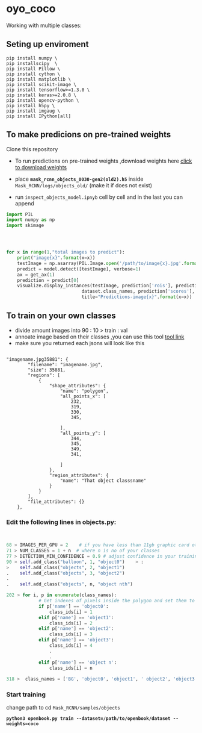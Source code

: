 # oyo_coco

Working with multiple classes:

## Seting up enviroment

```
pip install numpy \
pip installscipy  \
pip install Pillow \
pip install cython \
pip install matplotlib \
pip install scikit-image \
pip install tensorflow>=1.3.0 \
pip install keras>=2.0.8 \
pip install opencv-python \
pip install h5py \
pip install imgaug \
pip install IPython[all] 
```

## To make predicions on pre-trained weights
Clone this repository

* To run predictions on pre-trained weights ,download weights here [click to download weights](https://drive.google.com/open?id=1hKfu69Oac5JRh8FfGWLOkzCU-duw5pJn)

* place **`mask_rcnn_objects_0030-gen2(old2).h5`** inside `Mask_RCNN/logs/objects_old/` (make it if does not exist)

* run `inspect_objects_model.ipnyb` cell by cell and in the last you can append
```python
import PIL
import numpy as np
import skimage 




for x in range(1,"total images to predict"):
    print("image{x}".format(x=x))
    testImage = np.asarray(PIL.Image.open('/path/to/image{x}.jpg'.format(x=x)))
    predict = model.detect([testImage], verbose=1)
    ax = get_ax(1)
    prediction = predict[0]
    visualize.display_instances(testImage, prediction['rois'], prediction['masks'], prediction['class_ids'], 
                            dataset.class_names, prediction['scores'], ax=ax,
                            title="Predictions-image{x}".format(x=x))
  ```                          

## To train on your own classes

* divide amount images into 90 : 10 > train : val
* annoate image based on their classes ,you can use this tool [tool link](http://www.robots.ox.ac.uk/~vgg/software/via/via.htm)
* make sure you returned each jsons will look like this 

```jsons

"imagename.jpg35881": {
        "filename": "imagename.jpg",
        "size": 35881,
        "regions": [
            {
                "shape_attributes": {
                    "name": "polygon",
                    "all_points_x": [
                        232,
                        319,
                        330,
                        345,
               
                    ],
                    "all_points_y": [
                        344,
                        345,
                        349,
                        341,
    
                    ]
                },
                "region_attributes": {
                    "name": "That object classsname"
                }
            }
        ],
        "file_attributes": {}
    },
```


### Edit the following lines in objects.py:

```python


68 > IMAGES_PER_GPU = 2    # if you have less than 11gb graphic card other wise set it to 1
71 > NUM_CLASSES = 1 + n  # where n is no of your classes 
77 > DETECTION_MIN_CONFIDENCE = 0.9 # adjust confidence in your training 0.9 => 90% 
90 > self.add_class("balloon", 1, "object0")    > :
>    self.add_class("objects", 2, "object1")
.    self.add_class("objects", 3, "object2")
.     
.    self.add_class("objects", n, "object nth")

202 > for i, p in enumerate(class_names):
            # Get indexes of pixels inside the polygon and set them to 1
            if p['name'] == 'object0':
                class_ids[i] = 1
            elif p['name'] == 'object1':
                class_ids[i] = 2
            elif p['name'] == 'object2':
                class_ids[i] = 3
            elif p['name'] == 'object3':
                class_ids[i] = 4
                .
                .
            elif p['name'] == 'object n':
                class_ids[i] = n
                
318 >  class_names = ['BG', 'object0', 'object1', ' object2', 'object3',, , ,'object n']


```

### Start training

change path to cd `Mask_RCNN/samples/objects`

**`python3 openbook.py train --dataset=/path/to/openbook/dataset --weights=coco`**




